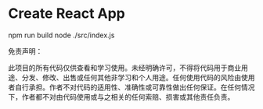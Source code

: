 # Create React App
npm run build 
node ./src/index.js


免责声明：

此项目的所有代码仅供查看和学习使用。未经明确许可，不得将代码用于商业用途、分发、修改、出售或任何其他非学习和个人用途。任何使用代码的风险由使用者自行承担。作者不对代码的适用性、准确性或可靠性做出任何保证。在任何情况下，作者都不对由代码使用或与之相关的任何索赔、损害或其他责任负责。
